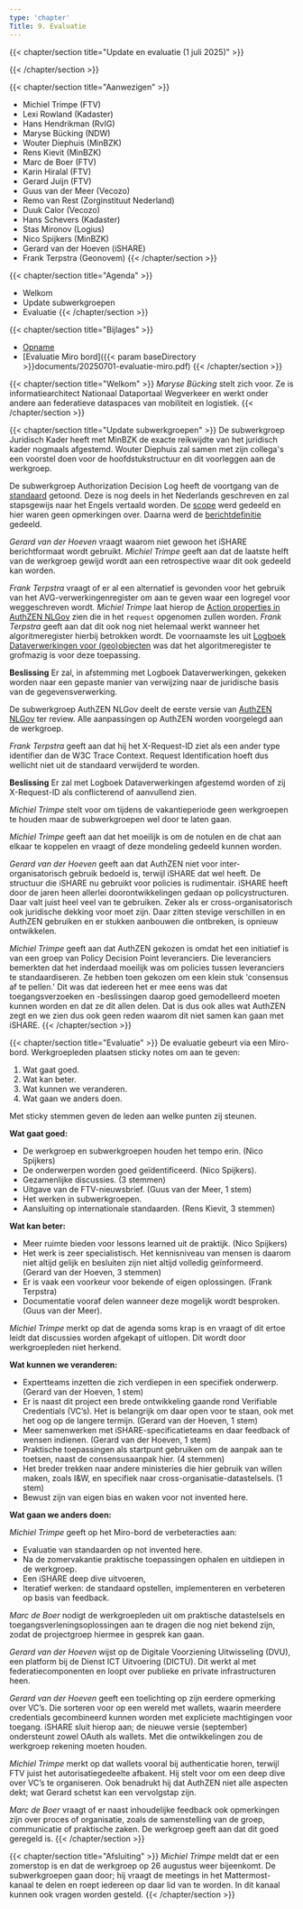 ```yaml
---
type: 'chapter'
Title: 9. Evaluatie
---
```


{{< chapter/section title="Update en evaluatie (1 juli 2025)" >}}

{{< /chapter/section >}}

{{< chapter/section title="Aanwezigen" >}}
- Michiel Trimpe (FTV) 
- Lexi Rowland (Kadaster)
- Hans Hendrikman (RvIG)
- Maryse Bücking (NDW)
- Wouter Diephuis (MinBZK)
- Rens Kievit (MinBZK) 
- Marc de Boer (FTV) 
- Karin Hiralal (FTV) 
- Gerard Juijn (FTV) 
- Guus van der Meer (Vecozo) 
- Remo van Rest (Zorginstituut Nederland) 
- Duuk Calor (Vecozo) 
- Hans Schevers (Kadaster) 
- Stas Mironov (Logius) 
- Nico Spijkers (MinBZK)
- Gerard van der Hoeven (iSHARE)
- Frank Terpstra (Geonovem)
{{< /chapter/section >}}

{{< chapter/section title="Agenda" >}}
- Welkom 
- Update subwerkgroepen
- Evaluatie
{{< /chapter/section >}}

{{< chapter/section title="Bijlages" >}} 
- [Opname](https://github.com/VNG-Realisatie/ftv/raw/refs/heads/main/static/videos/20250701-evaluatie.mp4)
- [Evaluatie Miro bord]({{< param baseDirectory >}}documents/20250701-evaluatie-miro.pdf)
{{< /chapter/section >}}

{{< chapter/section title="Welkom" >}}
*Maryse Bücking* stelt zich voor. Ze is informatiearchitect Nationaal Dataportaal Wegverkeer en werkt onder andere aan federatieve dataspaces van mobiliteit en logistiek.
{{< /chapter/section >}}

{{< chapter/section title="Update subwerkgroepen" >}}
De subwerkgroep Juridisch Kader heeft met MinBZK de exacte reikwijdte van het juridisch kader nogmaals afgestemd. Wouter Diephuis zal samen met zijn collega's een voorstel doen voor de hoofdstukstructuur en dit voorleggen aan de werkgroep.

De subwerkgroep Authorization Decision Log heeft de voortgang van de [standaard](https://vng-realisatie.github.io/authorization-decision-log/) getoond. Deze is nog deels in het Nederlands geschreven en zal stapsgewijs naar het Engels vertaald worden. De [scope](https://vng-realisatie.github.io/authorization-decision-log/#scope) werd gedeeld en hier waren geen opmerkingen over. Daarna werd de [berichtdefinitie](https://vng-realisatie.github.io/authorization-decision-log/#interface) gedeeld.

*Gerard van der Hoeven* vraagt waarom niet gewoon het iSHARE berichtformaat wordt gebruikt. *Michiel Trimpe* geeft aan dat de laatste helft van de werkgroep gewijd wordt aan een retrospective waar dit ook gedeeld kan worden.

*Frank Terpstra* vraagt of er al een alternatief is gevonden voor het gebruik van het AVG-verwerkingenregister om aan te geven waar een logregel voor weggeschreven wordt. *Michiel Trimpe* laat hierop de [Action properties in AuthZEN NLGov](https://vng-realisatie.github.io/authzen-nlgov/#action-properties) zien die in het `request` opgenomen zullen worden. *Frank Terpstra* geeft aan dat dit ook nog niet helemaal werkt wanneer het algoritmeregister hierbij betrokken wordt. De voornaamste les uit [Logboek Dataverwerkingen voor (geo)objecten](https://geonovum.github.io/logboek-dataverwerkingen-voor-objecten/) was dat het algoritmeregister te grofmazig is voor deze toepassing.

**Beslissing** Er zal, in afstemming met Logboek Dataverwerkingen, gekeken worden naar een gepaste manier van verwijzing naar de juridische basis van de gegevensverwerking.

De subwerkgroep AuthZEN NLGov deelt de eerste versie van [AuthZEN NLGov](https://vng-realisatie.github.io/authzen-nlgov/) ter review. Alle aanpassingen op AuthZEN worden voorgelegd aan de werkgroep. 

*Frank Terpstra* geeft aan dat hij het X-Request-ID ziet als een ander type identifier dan de W3C Trace Context. Request Identification hoeft dus wellicht niet uit de standaard verwijderd te worden.

**Beslissing** Er zal met Logboek Dataverwerkingen afgestemd worden of zij X-Request-ID als conflicterend of aanvullend zien.

*Michiel Trimpe* stelt voor om tijdens de vakantieperiode geen werkgroepen te houden maar de subwerkgroepen wel door te laten gaan. 

*Michiel Trimpe* geeft aan dat het moeilijk is om de notulen en de chat aan elkaar te koppelen en vraagt of deze mondeling gedeeld kunnen worden.

*Gerard van der Hoeven* geeft aan dat AuthZEN niet voor inter-organisatorisch gebruik bedoeld is, terwijl iSHARE dat wel heeft. De structuur die iSHARE nu gebruikt voor policies is rudimentair. iSHARE heeft door de jaren heen allerlei doorontwikkelingen gedaan op policystructuren. Daar valt juist heel veel van te gebruiken. Zeker als er cross-organisatorisch ook juridische dekking voor moet zijn. Daar zitten stevige verschillen in en AuthZEN gebruiken en er stukken aanbouwen die ontbreken, is opnieuw ontwikkelen.

*Michiel Trimpe* geeft aan dat AuthZEN gekozen is omdat het een initiatief is van een groep van Policy Decision Point leveranciers. Die leveranciers bemerkten dat het inderdaad moeilijk was om policies tussen leveranciers te standaardiseren. Ze hebben toen gekozen om een klein stuk 'consensus af te pellen.' Dit was dat iedereen het er mee eens was dat toegangsverzoeken en -beslissingen daarop goed gemodelleerd moeten kunnen worden en dat ze dit allen delen. Dat is dus ook alles wat AuthZEN zegt en we zien dus ook geen reden waarom dit niet samen kan gaan met iSHARE.
{{< /chapter/section >}}

{{< chapter/section title="Evaluatie" >}}
De evaluatie gebeurt via een Miro-bord. Werkgroepleden plaatsen sticky notes om aan te geven:
1.  Wat gaat goed.
2.  Wat kan beter.
3.  Wat kunnen we veranderen.
4.  Wat gaan we anders doen.

Met sticky stemmen geven de leden aan welke punten zij steunen.

**Wat gaat goed:**

- De werkgroep en subwerkgroepen houden het tempo erin. (Nico Spijkers)
- De onderwerpen worden goed geïdentificeerd. (Nico Spijkers).
- Gezamenlijke discussies. (3 stemmen)
- Uitgave van de FTV-nieuwsbrief. (Guus van der Meer, 1 stem)
- Het werken in subwerkgroepen.
- Aansluiting op internationale standaarden. (Rens Kievit, 3 stemmen)

**Wat kan beter:**

- Meer ruimte bieden voor lessons learned uit de praktijk. (Nico Spijkers)
- Het werk is zeer specialistisch. Het kennisniveau van mensen is daarom niet altijd gelijk en besluiten zijn niet altijd volledig geïnformeerd. (Gerard van der Hoeven, 3 stemmen)
- Er is vaak een voorkeur voor bekende of eigen oplossingen. (Frank Terpstra)
- Documentatie vooraf delen wanneer deze mogelijk wordt besproken. (Guus van der Meer).

*Michiel Trimpe* merkt op dat de agenda soms krap is en vraagt of dit ertoe leidt dat discussies worden afgekapt of uitlopen. Dit wordt door werkgroepleden niet herkend.

**Wat kunnen we veranderen:**

- Expertteams inzetten die zich verdiepen in een specifiek onderwerp. (Gerard van der Hoeven, 1 stem)
- Er is naast dit project een brede ontwikkeling gaande rond Verifiable Credentials (VC’s). Het is belangrijk om daar open voor te staan, ook met het oog op de langere termijn. (Gerard van der Hoeven, 1 stem)
- Meer samenwerken met iSHARE-specificatieteams en daar feedback of wensen indienen. (Gerard van der Hoeven, 1 stem)
- Praktische toepassingen als startpunt gebruiken om de aanpak aan te toetsen, naast de consensusaanpak hier. (4 stemmen)
- Het breder trekken naar andere ministeries die hier gebruik van willen maken, zoals I&W, en specifiek naar cross-organisatie-datastelsels. (1 stem)
- Bewust zijn van eigen bias en waken voor not invented here.

**Wat gaan we anders doen:**

*Michiel Trimpe* geeft op het Miro-bord de verbeteracties aan:

- Evaluatie van standaarden op not invented here.
- Na de zomervakantie praktische toepassingen ophalen en uitdiepen in de werkgroep.
- Een iSHARE deep dive uitvoeren,
- Iteratief werken: de standaard opstellen, implementeren en verbeteren op basis van feedback.

*Marc de Boer* nodigt de werkgroepleden uit om praktische datastelsels en toegangsverleningsoplossingen aan te dragen die nog niet bekend zijn, zodat de projectgroep hiermee in gesprek kan gaan.

*Gerard van der Hoeven* wijst op de Digitale Voorziening Uitwisseling (DVU), een platform bij de Dienst ICT Uitvoering (DICTU). Dit werkt al met federatiecomponenten en loopt over publieke en private infrastructuren heen.

*Gerard van der Hoeven*  geeft een toelichting op zijn eerdere opmerking over VC’s. Die sorteren voor op een wereld met wallets, waarin meerdere credentials gecombineerd kunnen worden met expliciete machtigingen voor toegang. iSHARE sluit hierop aan; de nieuwe versie (september) ondersteunt zowel OAuth als wallets. Met die ontwikkelingen zou de werkgroep rekening moeten houden.

*Michiel Trimpe* merkt op dat wallets vooral bij authenticatie horen, terwijl FTV juist het autorisatiegedeelte afbakent. Hij stelt voor om een deep dive over VC’s te organiseren. Ook benadrukt hij dat AuthZEN niet alle aspecten dekt; wat Gerard schetst kan een vervolgstap zijn.

*Marc de Boer* vraagt of er naast inhoudelijke feedback ook opmerkingen zijn over proces of organisatie, zoals de samenstelling van de groep, communicatie of praktische zaken. De werkgroep geeft aan dat dit goed geregeld is.
{{< /chapter/section >}}

{{< chapter/section title="Afsluiting" >}}
*Michiel Trimpe* meldt dat er een zomerstop is en dat de werkgroep op 26 augustus weer bijeenkomt. De subwerkgroepen gaan door; hij vraagt de meetings in het Mattermost-kanaal te delen en roept iedereen op daar lid van te worden. In dit kanaal kunnen ook vragen worden gesteld.
{{< /chapter/section >}}
